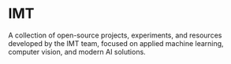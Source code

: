 # IMT
A collection of open-source projects, experiments, and resources developed by the IMT team, focused on applied machine learning, computer vision, and modern AI solutions.
